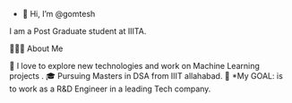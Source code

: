 - 👋 Hi, I’m @gomtesh

I am a Post Graduate student at IIITA.

👨🏻‍💻  About Me

🤔   I love to explore new technologies and work on Machine Learning projects .
🎓   Pursuing Masters in DSA from IIIT allahabad.
🔌   *My GOAL: is to work as a R&D Engineer in a leading Tech company.

<!---
gomtesh/gomtesh is a ✨ special ✨ repository because its `README.md` (this file) appears on your GitHub profile.
You can click the Preview link to take a look at your changes.
--->
